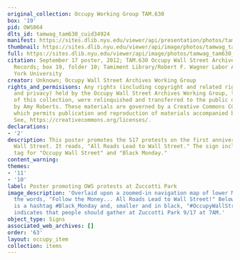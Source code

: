 ```yaml
---
original_collection: Occupy Working Group TAM.630
box: '19'
pid: OWS064
dlts_id: tamwag_tam630_cuid34924
manifest: https://sites.dlib.nyu.edu/viewer/api/presentation/photos/tamwag_tam630_cuid34924/manifest.json
thumbnail: https://sites.dlib.nyu.edu/viewer/api/image/photos/tamwag_tam630_cuid34924/1/full/256,/0/default.jpg
full: https://sites.dlib.nyu.edu/viewer/api/image/photos/tamwag_tam630_cuid34924/1/full/256,/0/default.jpg
citation: September 17 poster, 2012; TAM.630 Occupy Wall Street Archives Working Group
  Records; box 19, folder 10; Tamiment Library/Robert F. Wagner Labor Archives, New
  York University
creator: Unknown; Occupy Wall Street Archives Working Group
rights_and_permisisons: Any rights (including copyright and related rights to publicity
  and privacy) held by the Occupy Wall Street Archives Working Group, the creator
  of this collection, were relinquished and transferred to the public domain in 2013
  by Amy Roberts. These materials are governed by a Creative Commons CC0 license,
  which permits publication and reproduction of materials accompanied by full attribution.
  See, https://creativecommons.org/licenses/.
declarations:
- '2'
description: This poster promotes the S17 protests on the first anniversary of Occupy
  Wall Street. It reads, "All Roads Lead to Wall Street." The sign includes a hash
  tag for "Occupy Wall Street" and "Black Monday."
content_warning:
themes:
- '11'
- '10'
label: Poster promoting OWS protests at Zuccotti Park
image_description: 'Overlaid upon a zoomed-in navigation map of lower Manhattan are
  the words, "Follow the Money... All Roads Lead to Wall Street!" Below, in red, there
  is a hashtag #Black_Monday and, smaller and in black, "#OccupyWallStreet. The poster
  indicates that people should gather at Zuccotti Park 9/17 at 7AM.'
object_type: Signs
associated_web_archives: []
order: '63'
layout: occupy_item
collection: items
---
```

